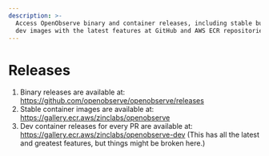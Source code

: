 ```yaml
---
description: >-
  Access OpenObserve binary and container releases, including stable builds and
  dev images with the latest features at GitHub and AWS ECR repositories.
---
```

# Releases

1. Binary releases are available at: <https://github.com/openobserve/openobserve/releases>
1. Stable container images are available at: <https://gallery.ecr.aws/zinclabs/openobserve>
1. Dev container releases for every PR are available at: <https://gallery.ecr.aws/zinclabs/openobserve-dev> (This has all the latest and greatest features, but things might be broken here.)


